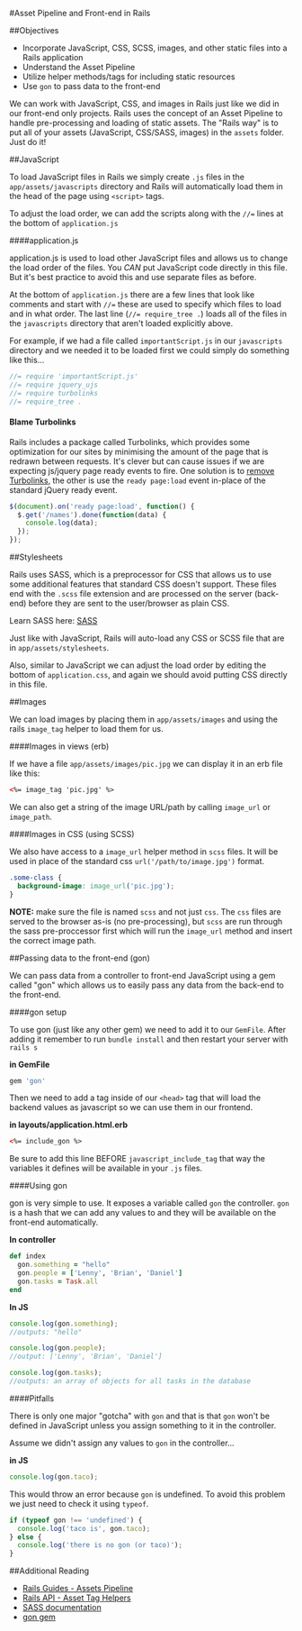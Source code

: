 #Asset Pipeline and Front-end in Rails

##Objectives

* Incorporate JavaScript, CSS, SCSS, images, and other static files into a Rails application
* Understand the Asset Pipeline
* Utilize helper methods/tags for including static resources
* Use `gon` to pass data to the front-end

We can work with JavaScript, CSS, and images in Rails just like we did in our front-end only projects. Rails uses the concept of an Asset Pipeline to handle pre-processing and loading of static assets. The "Rails way" is to put all of your assets (JavaScript, CSS/SASS, images) in the `assets` folder. Just do it!

##JavaScript

To load JavaScript files in Rails we simply create `.js` files in the `app/assets/javascripts` directory and Rails will automatically load them in the head of the page using `<script>` tags.

To adjust the load order, we can add the scripts along with the `//=` lines at the bottom of `application.js`

####application.js

application.js is used to load other JavaScript files and allows us to change the load order of the files. You *CAN* put JavaScript code directly in this file. But it's best practice to avoid this and use separate files as before.

At the bottom of `application.js` there are a few lines that look like comments and start with `//=` these are used to specify which files to load and in what order. The last line (`//= require_tree .`) loads all of the files in the `javascripts` directory that aren't loaded explicitly above.

For example, if we had a file called `importantScript.js` in our `javascripts` directory and we needed it to be loaded first we could simply do something like this...

```js
//= require 'importantScript.js'
//= require jquery_ujs
//= require turbolinks
//= require_tree .
```

#### Blame Turbolinks
Rails includes a package called Turbolinks, which provides some optimization for our sites by minimising the amount of the page that is redrawn between requests. It's clever but can cause issues if we are expecting js/jquery page ready events to fire. One solution is to [remove Turbolinks](http://blog.steveklabnik.com/posts/2013-06-25-removing-turbolinks-from-rails-4), the other is use the `ready page:load` event in-place of the standard jQuery ready event.

```js
$(document).on('ready page:load', function() {
  $.get('/names').done(function(data) {
    console.log(data);
  });
});
```

##Stylesheets

Rails uses SASS, which is a preprocessor for CSS that allows us to use some additional features that standard CSS doesn't support. These files end with the `.scss` file extension and are processed on the server (back-end) before they are sent to the user/browser as plain CSS.

Learn SASS here: [SASS](../additional-topics/sass/readme.md)

Just like with JavaScript, Rails will auto-load any CSS or SCSS file that are in `app/assets/stylesheets`.

Also, similar to JavaScript we can adjust the load order by editing the bottom of `application.css`, and again we should avoid putting CSS directly in this file.

##Images

We can load images by placing them in `app/assets/images` and using the rails `image_tag` helper to load them for us.

####Images in views (erb)

If we have a file `app/assets/images/pic.jpg` we can display it in an erb file like this:

```html
<%= image_tag 'pic.jpg' %>
```

We can also get a string of the image URL/path by calling `image_url` or `image_path`.

####Images in CSS (using SCSS)

We also have access to a `image_url` helper method in `scss` files. It will be used in place of the standard css `url('/path/to/image.jpg')` format.

```css
.some-class {
  background-image: image_url('pic.jpg');
}
```

**NOTE:** make sure the file is named `scss` and not just `css`. The `css` files are served to the browser as-is (no pre-processing), but `scss` are run through the sass pre-proccessor first which will run the `image_url` method and insert the correct image path.


##Passing data to the front-end (gon)

We can pass data from a controller to front-end JavaScript using a gem called "gon" which allows us to easily pass any data from the back-end to the front-end.

####gon setup

To use gon (just like any other gem) we need to add it to our `GemFile`. After adding it remember to run `bundle install` and then restart your server with `rails s`

**in GemFile**

```ruby
gem 'gon'
```

Then we need to add a tag inside of our `<head>` tag that will load the backend values as javascript so we can use them in our frontend.

**in layouts/application.html.erb**

```html
<%= include_gon %>
```

Be sure to add this line BEFORE  `javascript_include_tag` that way the variables it defines will be available in your `.js` files.

####Using gon

gon is very simple to use. It exposes a variable called `gon` the controller. `gon` is a hash that we can add any values to and they will be available on the front-end automatically.

**In controller**

```ruby
def index
  gon.something = "hello"
  gon.people = ['Lenny', 'Brian', 'Daniel']
  gon.tasks = Task.all
end
```

**In JS**

```javascript
console.log(gon.something);
//outputs: "hello"

console.log(gon.people);
//output: ['Lenny', 'Brian', 'Daniel']

console.log(gon.tasks);
//outputs: an array of objects for all tasks in the database
```

####Pitfalls

There is only one major "gotcha" with `gon` and that is that `gon` won't be defined in JavaScript unless you assign something to it in the controller.

Assume we didn't assign any values to `gon` in the controller...

**in JS**

```javascript
console.log(gon.taco);
```

This would throw an error because `gon` is undefined. To avoid this problem we just need to check it using `typeof`.

```javascript
if (typeof gon !== 'undefined') {
  console.log('taco is', gon.taco);
} else {
  console.log('there is no gon (or taco)');
}
```

##Additional Reading

* [Rails Guides - Assets Pipeline](http://guides.rubyonrails.org/asset_pipeline.html)
* [Rails API - Asset Tag Helpers](http://api.rubyonrails.org/classes/ActionView/Helpers/AssetTagHelper.html)
* [SASS documentation](http://sass-lang.com/documentation/file.SASS_REFERENCE.html)
* [gon gem](https://github.com/gazay/gon)
